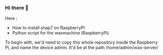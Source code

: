 ### Hi there 👋

<!--
**WAXMACHINE/WAXMACHINE** is a ✨ _special_ ✨ repository because its `README.md` (this file) appears on your GitHub profile.

Here are some ideas to get you started:

- 🔭 I’m currently working on ...
- 🌱 I’m currently learning ...
- 👯 I’m looking to collaborate on ...
- 🤔 I’m looking for help with ...
- 💬 Ask me about ...
- 📫 How to reach me: ...
- 😄 Pronouns: ...
- ⚡ Fun fact: ...
-->

Here :
- How to install snap7 on RaspberryPi
- Python script for the waxmachine (RaspberryPi)

To begin with, we'd need to copy this whole repository inside the Raspberry Pi, and name the device admin.
It'd be at the path /home/admin/wax-server/